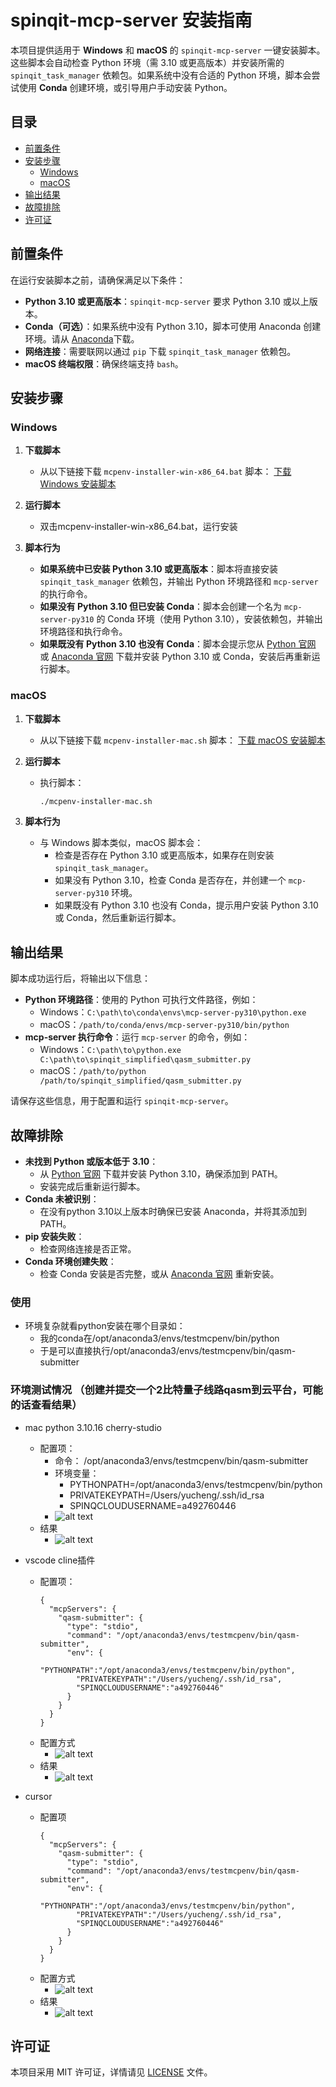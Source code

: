 # spinqit-mcp-server 安装指南

本项目提供适用于 **Windows** 和 **macOS** 的 `spinqit-mcp-server` 一键安装脚本。这些脚本会自动检查 Python 环境（需 3.10 或更高版本）并安装所需的 `spinqit_task_manager` 依赖包。如果系统中没有合适的 Python 环境，脚本会尝试使用 **Conda** 创建环境，或引导用户手动安装 Python。

## 目录
- [前置条件](#前置条件)
- [安装步骤](#安装步骤)
  - [Windows](#windows)
  - [macOS](#macos)
- [输出结果](#输出结果)
- [故障排除](#故障排除)
- [许可证](#许可证)

## 前置条件

在运行安装脚本之前，请确保满足以下条件：
- **Python 3.10 或更高版本**：`spinqit-mcp-server` 要求 Python 3.10 或以上版本。
- **Conda（可选）**：如果系统中没有 Python 3.10，脚本可使用 Anaconda 创建环境。请从 [Anaconda](https://www.anaconda.com/download)下载。
- **网络连接**：需要联网以通过 `pip` 下载 `spinqit_task_manager` 依赖包。
- **macOS 终端权限**：确保终端支持 `bash`。

## 安装步骤

### Windows

1. **下载脚本**
   - 从以下链接下载 `mcpenv-installer-win-x86_64.bat` 脚本：
     <a href="https://static-cdn.spinq.cn/mcp_server_cmd/mcpenv-installer-win-x86_64.bat">下载 Windows 安装脚本</a>

2. **运行脚本**
   - 双击mcpenv-installer-win-x86_64.bat，运行安装

3. **脚本行为**
   - **如果系统中已安装 Python 3.10 或更高版本**：脚本将直接安装 `spinqit_task_manager` 依赖包，并输出 Python 环境路径和 `mcp-server` 的执行命令。
   - **如果没有 Python 3.10 但已安装 Conda**：脚本会创建一个名为 `mcp-server-py310` 的 Conda 环境（使用 Python 3.10），安装依赖包，并输出环境路径和执行命令。
   - **如果既没有 Python 3.10 也没有 Conda**：脚本会提示您从 [Python 官网](https://www.python.org/downloads/) 或 [Anaconda 官网](https://www.anaconda.com/download) 下载并安装 Python 3.10 或 Conda，安装后再重新运行脚本。

### macOS

1. **下载脚本**
   - 从以下链接下载 `mcpenv-installer-mac.sh` 脚本：
     <a href="https://static-cdn.spinq.cn/mcp_server_cmd/mcpenv-installer-mac.sh">下载 macOS 安装脚本</a>


2. **运行脚本**
   - 执行脚本：
     ```bash
     ./mcpenv-installer-mac.sh
     ```

3. **脚本行为**
   - 与 Windows 脚本类似，macOS 脚本会：
     - 检查是否存在 Python 3.10 或更高版本，如果存在则安装 `spinqit_task_manager`。
     - 如果没有 Python 3.10，检查 Conda 是否存在，并创建一个 `mcp-server-py310` 环境。
     - 如果既没有 Python 3.10 也没有 Conda，提示用户安装 Python 3.10 或 Conda，然后重新运行脚本。


## 输出结果

脚本成功运行后，将输出以下信息：
- **Python 环境路径**：使用的 Python 可执行文件路径，例如：
  - Windows：`C:\path\to\conda\envs\mcp-server-py310\python.exe`
  - macOS：`/path/to/conda/envs/mcp-server-py310/bin/python`
- **mcp-server 执行命令**：运行 `mcp-server` 的命令，例如：
  - Windows：`C:\path\to\python.exe C:\path\to\spinqit_simplified\qasm_submitter.py`
  - macOS：`/path/to/python /path/to/spinqit_simplified/qasm_submitter.py`

请保存这些信息，用于配置和运行 `spinqit-mcp-server`。

## 故障排除

- **未找到 Python 或版本低于 3.10**：
  - 从 [Python 官网](https://www.python.org/downloads/) 下载并安装 Python 3.10，确保添加到 PATH。
  - 安装完成后重新运行脚本。
- **Conda 未被识别**：
  - 在没有python 3.10以上版本时确保已安装 Anaconda，并将其添加到 PATH。
- **pip 安装失败**：
  - 检查网络连接是否正常。
- **Conda 环境创建失败**：
  - 检查 Conda 安装是否完整，或从 [Anaconda 官网](https://www.anaconda.com/download) 重新安装。


### 使用
- 环境复杂就看python安装在哪个目录如：
  - 我的conda在/opt/anaconda3/envs/testmcpenv/bin/python
  - 于是可以直接执行/opt/anaconda3/envs/testmcpenv/bin/qasm-submitter

### 环境测试情况 （创建并提交一个2比特量子线路qasm到云平台，可能的话查看结果）
- mac python 3.10.16 cherry-studio
  - 配置项：
    - 命令： /opt/anaconda3/envs/testmcpenv/bin/qasm-submitter
    - 环境变量：
      - PYTHONPATH=/opt/anaconda3/envs/testmcpenv/bin/python
      - PRIVATEKEYPATH=/Users/yucheng/.ssh/id_rsa
      - SPINQCLOUDUSERNAME=a492760446
    - ![alt text](image-1.png)
  - 结果
    - ![alt text](image.png)

- vscode cline插件
  - 配置项：
    ```
    {
      "mcpServers": {
        "qasm-submitter": {
          "type": "stdio",
          "command": "/opt/anaconda3/envs/testmcpenv/bin/qasm-submitter",
          "env": {
            "PYTHONPATH":"/opt/anaconda3/envs/testmcpenv/bin/python",
            "PRIVATEKEYPATH":"/Users/yucheng/.ssh/id_rsa",
            "SPINQCLOUDUSERNAME":"a492760446"
          }
        }
      }
    }
    ```
  - 配置方式
    - ![alt text](image-2.png)
  - 结果
    - ![alt text](image-3.png)

- cursor
  - 配置项
    ```
    {
      "mcpServers": {
        "qasm-submitter": {
          "type": "stdio",
          "command": "/opt/anaconda3/envs/testmcpenv/bin/qasm-submitter",
          "env": {
            "PYTHONPATH":"/opt/anaconda3/envs/testmcpenv/bin/python",
            "PRIVATEKEYPATH":"/Users/yucheng/.ssh/id_rsa",
            "SPINQCLOUDUSERNAME":"a492760446"
          }
        }
      }
    }
    ```
  - 配置方式
    - ![alt text](image-4.png)
  - 结果
    - ![alt text](image-5.png)



## 许可证

本项目采用 MIT 许可证，详情请见 [LICENSE](LICENSE) 文件。

